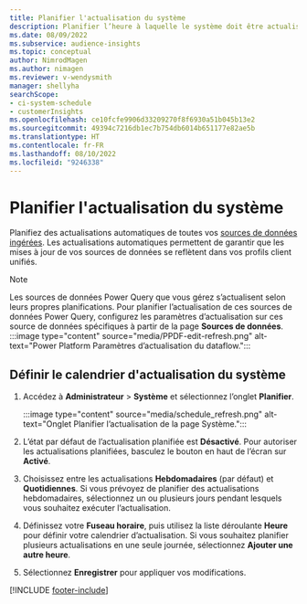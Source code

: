 ```yaml
---
title: Planifier l'actualisation du système
description: Planifier l’heure à laquelle le système doit être actualisé
ms.date: 08/09/2022
ms.subservice: audience-insights
ms.topic: conceptual
author: NimrodMagen
ms.author: nimagen
ms.reviewer: v-wendysmith
manager: shellyha
searchScope:
- ci-system-schedule
- customerInsights
ms.openlocfilehash: ce10fcfe9906d33209270f8f6930a51b045b13e2
ms.sourcegitcommit: 49394c7216db1ec7b754db6014b651177e82ae5b
ms.translationtype: HT
ms.contentlocale: fr-FR
ms.lasthandoff: 08/10/2022
ms.locfileid: "9246338"
---
```

# <a name="schedule-system-refresh"></a>Planifier l'actualisation du système

Planifiez des actualisations automatiques de toutes vos [sources de données ingérées](data-sources.md). Les actualisations automatiques permettent de garantir que les mises à jour de vos sources de données se reflètent dans vos profils client unifiés.

> [!NOTE]
> Les sources de données Power Query que vous gérez s’actualisent selon leurs propres planifications. Pour planifier l’actualisation de ces sources de données Power Query, configurez les paramètres d’actualisation sur ces source de données spécifiques à partir de la page **Sources de données**.
> :::image type="content" source="media/PPDF-edit-refresh.png" alt-text="Power Platform Paramètres d’actualisation du dataflow.":::

## <a name="set-system-refresh-schedule"></a>Définir le calendrier d'actualisation du système

1. Accédez à **Administrateur** > **Système** et sélectionnez l’onglet **Planifier**.

   :::image type="content" source="media/schedule_refresh.png" alt-text="Onglet Planifier l’actualisation de la page Système.":::

1. L’état par défaut de l’actualisation planifiée est **Désactivé**. Pour autoriser les actualisations planifiées, basculez le bouton en haut de l’écran sur **Activé**.

1. Choisissez entre les actualisations **Hebdomadaires** (par défaut) et **Quotidiennes**. Si vous prévoyez de planifier des actualisations hebdomadaires, sélectionnez un ou plusieurs jours pendant lesquels vous souhaitez exécuter l’actualisation.

1. Définissez votre **Fuseau horaire**, puis utilisez la liste déroulante **Heure** pour définir votre calendrier d’actualisation. Si vous souhaitez planifier plusieurs actualisations en une seule journée, sélectionnez **Ajouter une autre heure**.

1. Sélectionnez **Enregistrer** pour appliquer vos modifications.

[!INCLUDE [footer-include](includes/footer-banner.md)]
